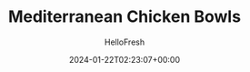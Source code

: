 ---
draft: true # Use this only for setting draft status
hidden: false # Use this to hide unwanted recipes
slug: # <post-title>
title: 'Mediterranean Chicken Bowls'
description: "The Mediterranean Sea may conjure up images of calm blue shores and lazy, sunny days spent at the beach. This recipe, however, although undeniably Mediterranean in flavor, is anything but laid back. In fact, it will be in and out of your kitchen in barely any time at all—you can make it in as little as 20 minutes. All it takes is a few zaps in the microwave to warm up the stock for the couscous, followed by a little chopping for the salad and a quick sautée for the chicken."
image: https://img.hellofresh.com/f_auto,fl_lossy,q_auto,w_1200/hellofresh_s3/image/mediterranean-chicken-bowls-420fd0df.jpg
date: 2024-01-22T02:23:07+00:00
author: HelloFresh

tags: ['Spicy']
categories: "main course"
cuisines: "Mediterranean"
allergens: ['Wheat', 'Milk']

calories: 570
preptime: ['20 minutes']
cooktime: # 180 = 3 Hours | In minutes
totaltime: PT20M
servings: 2

links:
  - description: "The Mediterranean Sea may conjure up images of calm blue shores and lazy, sunny days spent at the beach. This recipe, however, although undeniably Mediterranean in flavor, is anything but laid back. In fact, it will be in and out of your kitchen in barely any time at all—you can make it in as little as 20 minutes. All it takes is a few zaps in the microwave to warm up the stock for the couscous, followed by a little chopping for the salad and a quick sautée for the chicken."
    website: https://www.hellofresh.com/recipes/mediterranean-chicken-bowls-5bb4d35eae08b57d6f32dad2
    image: https://img.hellofresh.com/f_auto,fl_lossy,q_auto,w_1200/hellofresh_s3/image/mediterranean-chicken-bowls-420fd0df.jpg
 
weight: # 1 | You can add weight to some posts to override the default sorting (date descending)

comments: false # Keep False

ingredients: ['1 unit Chicken Stock Concentrate', '1 tablespoon Mediterranean Spice Blend', '½ cup Couscous', '1 unit Persian Cucumber', '1 unit Roma Tomato', '2 unit Scallions', '2 unit Lemon', '2 clove Garlic', '4 ounce Yogurt', '10 ounce Chicken Breast Strips', '1 teaspoon Turmeric', '1 teaspoon Paprika', '1 tablespoon Butter', '2 teaspoon Olive Oil', '2 teaspoon Vegetable Oil', ' Salt', ' Pepper']

instructionTitles: ['Cook Couscous', 'Prep Ingredients', 'Make Salad', 'Make Yogurt Sauce', 'Cook Chicken', 'Finish and Serve']
instructions: ['In a medium bowl, mix ¾ cup hot water, stock concentrate, 1 TBSP butter, and half the Mediterranean spice. Microwave on high for 1 minute. Place couscous in another medium bowl. Pour in stock mixture. Stir to combine, then cover bowl with plastic wrap or a pot lid. Set aside.', 'Wash and dry all produce. Dice cucumber. Core, seed, and dice tomato. Trim, then thinly slice scallions, separating greens and whites. Zest 1 tsp zest from lemon, then cut into quarters. Cut one quarter into smaller wedges. Mince or grate garlic.', 'In another medium bowl, toss together cucumber, tomato, scallion whites, half the lemon zest, juice from two lemon quarters, and a large drizzle of olive oil. Season with salt and pepper.', 'In a small bowl, stir together yogurt, juice from remaining lemon quarter, and garlic to taste. (TIP: Start with a pinch and add more from there.) Mixture should have a drizzling consistency—add up to 1 TBSP water if needed to thin. Season with salt and pepper to taste.', 'Pat chicken dry with a paper towel. Season all over with turmeric, ½ tsp paprika (save the rest for the next step), salt, pepper, and remaining Mediterranean spice. Heat a large drizzle of oil in a large pan over medium-high heat. Add chicken and cook, tossing occasionally, until browned and no longer pink throughout, 4-7 minutes.', 'Fluff couscous with a fork and season with salt and pepper. Divide couscous, chicken, and salad between plates. Spoon as much yogurt sauce over salad as you like. Garnish with scallion greens, a pinch of paprika, and remaining lemon zest. Serve with lemon wedges.']
---